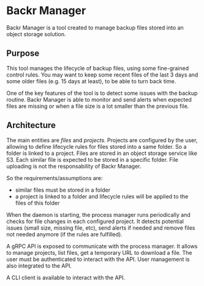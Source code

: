 # Backr Manager

Backr Manager is a tool created to manage backup files stored into an object storage solution. 

## Purpose

This tool manages the lifecycle of backup files, using some fine-grained control rules. You may want to keep some recent files of the last 3 days and some older files (e.g. 15 days at least), to be able to turn back time.

One of the key features of the tool is to detect some issues with the backup routine. Backr Manager is able to monitor and send alerts when expected files are missing or when a file size is a lot smaller than the previous file.

## Architecture

The main entities are *files* and *projects*. Projects are configured by the user, allowing to define lifecycle rules for files stored into a same folder. So a folder is linked to a project. Files are stored in an object storage service like S3. Each similar file is expected to be stored in a specific folder. File uploading is not the responsability of Backr Manager.

So the requirements/assumptions are:

- similar files must be stored in a folder
- a project is linked to a folder and lifecycle rules will be applied to the files of this folder

When the daemon is starting, the process manager runs periodically and checks for file changes in each configured project. It detects potential issues (small size, missing file, etc), send alerts if needed and remove files not needed anymore (if the rules are fulfilled).

A gRPC API is exposed to communicate with the process manager. It allows to manage projects, list files, get a temporary URL to download a file. The user must be authenticated to interact with the API. User management is also integrated to the API.

A CLI client is available to interact with the API.

